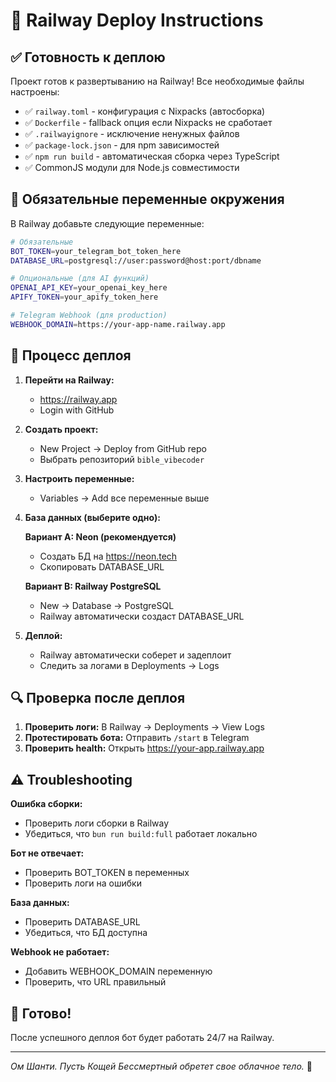 # 🚂 Railway Deploy Instructions

## ✅ Готовность к деплою

Проект готов к развертыванию на Railway! Все необходимые файлы настроены:

- ✅ `railway.toml` - конфигурация с Nixpacks (автосборка)
- ✅ `Dockerfile` - fallback опция если Nixpacks не сработает  
- ✅ `.railwayignore` - исключение ненужных файлов
- ✅ `package-lock.json` - для npm зависимостей
- ✅ `npm run build` - автоматическая сборка через TypeScript
- ✅ CommonJS модули для Node.js совместимости

## 🔑 Обязательные переменные окружения

В Railway добавьте следующие переменные:

```bash
# Обязательные
BOT_TOKEN=your_telegram_bot_token_here
DATABASE_URL=postgresql://user:password@host:port/dbname

# Опциональные (для AI функций)
OPENAI_API_KEY=your_openai_key_here
APIFY_TOKEN=your_apify_token_here

# Telegram Webhook (для production)
WEBHOOK_DOMAIN=https://your-app-name.railway.app
```

## 🚀 Процесс деплоя

1. **Перейти на Railway:**
   - https://railway.app
   - Login with GitHub

2. **Создать проект:**
   - New Project → Deploy from GitHub repo
   - Выбрать репозиторий `bible_vibecoder`

3. **Настроить переменные:**
   - Variables → Add все переменные выше

4. **База данных (выберите одно):**
   
   **Вариант A: Neon (рекомендуется)**
   - Создать БД на https://neon.tech
   - Скопировать DATABASE_URL
   
   **Вариант B: Railway PostgreSQL**
   - New → Database → PostgreSQL
   - Railway автоматически создаст DATABASE_URL

5. **Деплой:**
   - Railway автоматически соберет и задеплоит
   - Следить за логами в Deployments → Logs

## 🔍 Проверка после деплоя

1. **Проверить логи:** В Railway → Deployments → View Logs
2. **Протестировать бота:** Отправить `/start` в Telegram
3. **Проверить health:** Открыть https://your-app.railway.app

## ⚠️ Troubleshooting

**Ошибка сборки:**
- Проверить логи сборки в Railway
- Убедиться, что `bun run build:full` работает локально

**Бот не отвечает:**
- Проверить BOT_TOKEN в переменных
- Проверить логи на ошибки

**База данных:**
- Проверить DATABASE_URL
- Убедиться, что БД доступна

**Webhook не работает:**
- Добавить WEBHOOK_DOMAIN переменную
- Проверить, что URL правильный

## 🎉 Готово!

После успешного деплоя бот будет работать 24/7 на Railway.

---

_Ом Шанти. Пусть Кощей Бессмертный обретет свое облачное тело._ 🙏
